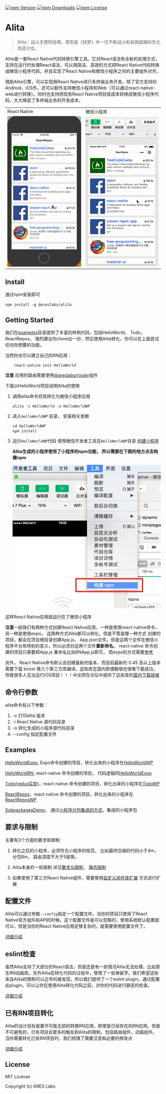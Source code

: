 [![npm Version](https://img.shields.io/npm/v/@areslabs/alita.svg)](https://www.npmjs.com/package/@areslabs/alita)
[![npm Downloads](https://img.shields.io/npm/dt/@areslabs/alita.svg)](https://www.npmjs.com/package/@areslabs/alita)
[![npm License](https://img.shields.io/npm/l/@areslabs/alita.svg)](https://www.npmjs.com/package/@areslabs/alita)

# Alita
> Alita：战斗天使阿丽塔，原型是《铳梦》中一位不断战斗和自我超越的生化改造少女。

Alita是一套React Native代码转换引擎工具。它对React语法有全新的处理方式，支持在运行时处理React语法，可以用简洁、高效的方式把React Native代码转换成微信小程序代码，并且实现了React Native和微信小程序之间的主要组件对齐。  

借助Alita引擎，可以实现用React Native进行多终端业务开发，除了官方支持的Android、iOS外，还可以额外支持微信小程序和Web（可以通过react-native-web进行转换）。同时也支持把现有React Native项目低成本转换成微信小程序代码，大大降低了多终端业务的开发成本。
 
<table>
   <tr>
   	    <td>React Native</td>
   	    <td>微信小程序</td>
   </tr>
	<tr>
		<td><img src="./docs/static/rnalita.gif"/></td>
		<td><img src="./docs/static/wxalita.gif"/></td>
	</tr>
</table>


## Install
通过npm安装即可

`npm install -g @areslabs/alita`

## Getting Started
我们在[examples](https://github.com/areslabs/alita/tree/master/examples)目录提供了丰富的样例代码，包括HelloWorld， Todo， ReactRepos。 强烈建议你clone出一份，然后使用Alita转化，你可以在上面尝试任何你想要的功能。 


当然你也可以建立自己的RN应用：
```
    react-native init HelloWorld
``` 

**注意** 应用的路由需要使用[@areslabs/router](./docs/路由.md)组件

下面以HelloWorld项目说明Alita的使用
 
1. 调用alita命令将其转化为微信小程序应用
    ```
    alita -i HelloWorld -o HelloWorldWP
    ```

2. 进入`HelloWorldWP` 目录， 安装相关依赖
    ```
    cd HelloWorldWP
    npm install
    ```

3. 运行`HelloWorldWP`代码
   使用微信开发者工具在`HelloWorldWP`目录 [创建小程序](https://developers.weixin.qq.com/miniprogram/dev/quickstart/basic/getstart.html#%E8%B5%B7%E6%AD%A5)
  
   **Alita生成的小程序使用了小程序的npm功能， 所以需要在下图的地方点击构建npm**
   
   ![buildnpm](./static/buildnpm.jpg)

这样React Native应用就运行在了微信小程序


**注意**一般我们有两种方式创建React Native应用，一种是使用react-native命令， 另一种是使用expo。 这两种方式Alita都可以转化，但是不管是哪一种方式
创建的项目，都会在项目根目录创建App.js， App.json文件。但是这两个文件在微信小程序平台有特别的意义，所以必须对这两个文件**重新命名**。 
react-native 命令创建的项目只需要把App.js 重命名比如RNApp.js即可， 而expo的方式需要[参考](https://docs.expo.io/versions/latest/sdk/register-root-component/#what-if-i-want-to-name-my)

另外， React Native命令默认会创建最新的版本，而目前最新的 0.45 及以上版本需要下载 boost 等几个第三方库编译。这些库在国内即便翻墙也很难下载成功，导致很多人无法运行iOS项目！！！中文网在论坛中提供了这些库的[国内下载链接](http://bbs.reactnative.cn/topic/4301/ios-rn-0-45%E4%BB%A5%E4%B8%8A%E7%89%88%E6%9C%AC%E6%89%80%E9%9C%80%E7%9A%84%E7%AC%AC%E4%B8%89%E6%96%B9%E7%BC%96%E8%AF%91%E5%BA%93-boost%E7%AD%89)

## 命令行参数
alita命令有以下参数：

1. -v  打印alita 版本
2. -i  React Native 源代码目录
3. -o  转化生成的小程序源代码目录
4. --config 指定配置文件

## Examples
[HelloWorldExpo](https://github.com/areslabs/alita/tree/master/examples/HelloWorldExpo), Expo命令创建的项目，转化出来的小程序在[HelloWorldWP](https://github.com/areslabs/alita/tree/master/examples/HelloWorldExpoWP)

[HelloWorldRN](https://github.com/areslabs/alita/tree/master/examples/HelloWorldRN), react-native 命令创建的项目。 代码逻辑同[HelloWorldExpo](https://github.com/areslabs/alita/tree/master/examples/HelloWorldRNWP)

[Todo(redux实现)](https://github.com/areslabs/alita/tree/master/examples/Todo)，react-native 命令创建的项目，转化出来的小程序在[TodoWP](https://github.com/areslabs/alita/tree/master/examples/TodoWP)

[ReactRepos](https://github.com/areslabs/alita/tree/master/examples/ReactRepos)，react-native 命令创建的项目，转化出来的小程序在[ReactReposWP](https://github.com/areslabs/alita/tree/master/examples/ReactReposWP)

[SubpackagesDemo](https://github.com/areslabs/alita/tree/master/examples/SubpackagesDemo)， 通过[小程序分包集成的方式](./docs/小程序分包集成.md)，集成的小程序包


## 要求与限制
主要有3个方面的要求和限制

1. 转化之后的小程序，必须符合小程序的规范， 比如最终压缩的代码小于4m，分包8m， 路由深度不大于5层等。

2. Alita本身的一些限制 详见[要求与限制](./docs/要求与限制.md)， [静态限制](./docs/静态限制.md)

3. 如果使用了第三方React Native组件，需要使用[自定义组件库扩展](./docs/自定义组件库扩展.md) 方式进行扩展


## 配置文件
Alita可以通过参数`--config`指定一个配置文件。当你的项目只使用了React Native官方组件和API的时候，这个配置文件是可以忽略的，使用系统默认配置就可以，但是当你的React Native应用足够复杂的，就需要使用配置文件了。

[详细介绍](./docs/配置文件.md)

## eslint检查
虽然Alita支持了大部分的React语法，但是还是有一些情况Alita无法处理，比如原生RN动画库。另外Alita在转化代码的过程中，使用了一些保留字。我们希望这些来自Alita的限制可以近早的被发现，所以我们提供了一个eslint plugin。通过配置此plugin，可以让你在使用Alita转化代码之前，对你的代码进行静态的检查。

[详细介绍](./docs/代码检查&Eslint.md)

## 已有RN项目转化
Alita的设计目标是要尽可能无损的转换RN应用，即使是已经存在的RN应用。但是不可避免的，已有项目会更多的触及到Alita的限制，包括路由组件，动画组件。当你需要转化已有RN项目时，我们梳理了需要注意和必要的修改点

[详细介绍](./docs/老项目转化.md)

## License
MIT License

Copyright (c) ARES Labs

